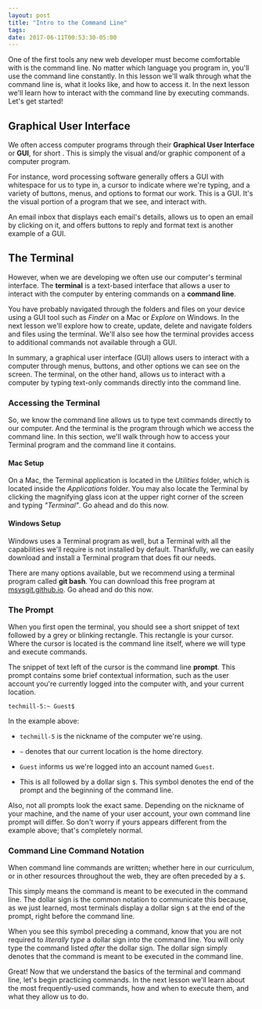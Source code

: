 ```yaml
---
layout: post
title: "Intro to the Command Line"
tags: 
date: 2017-06-11T00:53:30-05:00
---
```

One of the first tools any new web developer must become comfortable with is the command line. No matter which language you program in, you'll use the command line constantly. In this lesson we'll walk through what the command line is, what it looks like, and how to access it. In the next lesson we'll learn how to interact with the command line by executing commands. Let's get started!

## Graphical User Interface

We often access computer programs through their **Graphical User Interface** or **GUI**, for short . This is simply the visual and/or graphic component of a computer program.

For instance, word processing software generally offers a GUI with whitespace for us to type in, a cursor to indicate where we're typing, and a variety of buttons, menus, and options to format our work. This is a GUI. It's the visual portion of a program that we see, and interact with.

An email inbox that displays each email's details, allows us to open an email by clicking on it, and offers buttons to reply and format text is another example of a GUI.

## The Terminal

However, when we are developing we often use our computer's terminal interface. The **terminal** is a text-based interface that allows a user to interact with the computer by entering commands on a **command line**.

You have probably navigated through the folders and files on your device using a GUI tool such as _Finder_ on a Mac or _Explore_ on Windows. In the next lesson we'll explore how to create, update, delete and navigate folders and files using the terminal. We'll also see how the terminal provides access to additional commands not available through a GUI.

In summary, a graphical user interface (GUI) allows users to interact with a computer through menus, buttons, and other options we can see on the screen. The terminal, on the other hand, allows us to interact with a computer by typing text-only commands directly into the command line.

### Accessing the Terminal

So, we know the command line allows us to type text commands directly to our computer. And the terminal is the program through which we access the command line. In this section, we'll walk through how to access your Terminal program and the command line it contains.

#### Mac Setup

On a Mac, the Terminal application is located in the _Utilities_ folder, which is located inside the _Applications_ folder. You may also locate the Terminal by clicking the magnifying glass icon at the upper right corner of the screen and typing _"Terminal"_. Go ahead and do this now.

#### Windows Setup

Windows uses a Terminal program as well, but a Terminal with all the capabilities we'll require is not installed by default. Thankfully, we can easily download and install a Terminal program that does fit our needs.

There are many options available, but we recommend using a terminal program called **git bash**. You can download this free program at [msysgit.github.io](https://git-for-windows.github.io/). Go ahead and do this now.

### The Prompt

When you first open the terminal, you should see a short snippet of text followed by a grey or blinking rectangle. This rectangle is your cursor. Where the cursor is located is the command line itself, where we will type and execute commands.

The snippet of text left of the cursor is the command line **prompt**. This prompt contains some brief contextual information, such as the user account you're currently logged into the computer with, and your current location.

    techmill-5:~ Guest$ 

In the example above:

*   `techmill-5` is the nickname of the computer we're using.

*   `~` denotes that our current location is the home directory.

*   `Guest` informs us we're logged into an account named `Guest`.

*   This is all followed by a dollar sign `$`. This symbol denotes the end of the prompt and the beginning of the command line.

Also, not all prompts look the exact same. Depending on the nickname of your machine, and the name of your user account, your own command line prompt will differ. So don't worry if yours appears different from the example above; that's completely normal.

### Command Line Command Notation

When command line commands are written; whether here in our curriculum, or in other resources throughout the web, they are often preceded by a `$`.

This simply means the command is meant to be executed in the command line. The dollar sign is the common notation to communicate this because, as we just learned, most terminals display a dollar sign `$` at the end of the prompt, right before the command line.

When you see this symbol preceding a command, know that you are not required to _literally type_ a dollar sign into the command line. You will only type the command listed _after_ the dollar sign. The dollar sign simply denotes that the command is meant to be executed in the command line.

Great! Now that we understand the basics of the terminal and command line, let's begin practicing commands. In the next lesson we'll learn about the most frequently-used commands, how and when to execute them, and what they allow us to do.